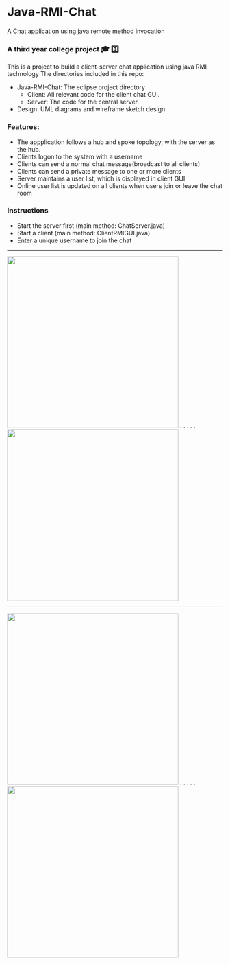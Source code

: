 # Java-RMI-Chat
A Chat application using java remote method invocation

### A third year college project :mortar_board: :three:  

This is a project to build a client-server chat application using java RMI technology
The directories included in this repo:  
* Java-RMI-Chat: The eclipse project directory  
	- Client: All relevant code for the client chat GUI.  
	- Server: The code for the central server.  
* Design: UML diagrams and wireframe sketch design 

### Features:  
- The appplication follows a hub and spoke topology, with the server as the hub.
- Clients logon to the system with a username
- Clients can send a normal chat message(broadcast to all clients)
- Clients can send a private message to one or more clients  
- Server maintains a user list, which is displayed in client GUI
- Online user list is updated on all clients when users join or leave the chat room  

### Instructions
- Start the server first (main method: ChatServer.java)
- Start a client (main method: ClientRMIGUI.java)
- Enter a unique username to join the chat


<hr />
<img src="https://github.com/daraghwalshe/Java-RMI-Chat/blob/master/Images/chat-1.PNG" width="400"> . . . . . 
<img src="https://github.com/daraghwalshe/Java-RMI-Chat/blob/master/Images/chat-2.PNG" width="400">
<hr />
<img src="https://github.com/daraghwalshe/Java-RMI-Chat/blob/master/Images/chat-3.PNG" width="400"> . . . . . 
<img src="https://github.com/daraghwalshe/Java-RMI-Chat/blob/master/Images/chat-4.PNG" width="400">
